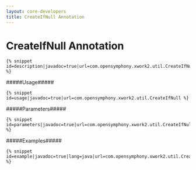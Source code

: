 ```yaml
---
layout: core-developers
title: CreateIfNull Annotation
---
```


# CreateIfNull Annotation



~~~~~~~
{% snippet id=description|javadoc=true|url=com.opensymphony.xwork2.util.CreateIfNull %}
~~~~~~~

#####Usage#####



~~~~~~~
{% snippet id=usage|javadoc=true|url=com.opensymphony.xwork2.util.CreateIfNull %}
~~~~~~~

#####Parameters#####



~~~~~~~
{% snippet id=parameters|javadoc=true|url=com.opensymphony.xwork2.util.CreateIfNull %}
~~~~~~~

#####Examples#####



~~~~~~~
{% snippet id=example|javadoc=true|lang=java|url=com.opensymphony.xwork2.util.CreateIfNull %}
~~~~~~~
